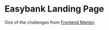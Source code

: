 # Easybank Landing Page

One of the challenges from [Frontend Mentor](https://www.frontendmentor.io/).